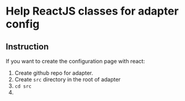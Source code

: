 # Help ReactJS classes for adapter config
## Instruction
If you want to create the configuration page with react:
1. Create github repo for adapter.
2. Create `src` directory in the root of adapter
3. `cd src`
4.